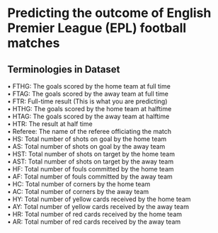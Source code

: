 <h1>Predicting the outcome of English Premier League (EPL) football
matches</h1>

<h2>Terminologies in Dataset</h2>
• FTHG: The goals scored by the home team at full time<br/>
• FTAG: The goals scored by the away team at full time<br/>
• FTR: Full-time result (This is what you are predicting)<br/>
• HTHG: The goals scored by the home team at halftime <br/>
• HTAG: The goals scored by the away team at halftime <br/>
• HTR: The result at half time<br/>
• Referee: The name of the referee officiating the match<br/>
• HS: Total number of shots on goal by the home team<br/>
• AS: Total number of shots on goal by the away team<br/>
• HST: Total number of shots on target by the home team<br/>
• AST: Total number of shots on target by the away team<br/>
• HF: Total number of fouls committed by the home team<br/>
• AF: Total number of fouls committed by the away team<br/>
• HC: Total number of corners by the home team<br/>
• AC: Total number of corners by the away team<br/>
• HY: Total number of yellow cards received by the home team<br/>
• AY: Total number of yellow cards received by the away team<br/>
• HR: Total number of red cards received by the home team<br/>
• AR: Total number of red cards received by the away team
